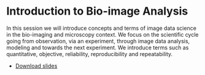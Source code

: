 # Introduction to Bio-image Analysis
In this session we will introduce concepts and terms of image data science in the bio-imaging and microscopy context. We focus on the scientific cycle going from observation, via an experiment, through image data analysis, modeling and towards the next experiment. We introduce terms such as quantitative, objective, reliability, reproducibility and repeatability.

* [Download slides](https://github.com/BiAPoL/Image-data-science-with-Python-and-Napari-EPFL2022/raw/main/docs/day1b_Introduction_Bio-image_Analysis/Introduction_QBIA_Haase.pdf)
